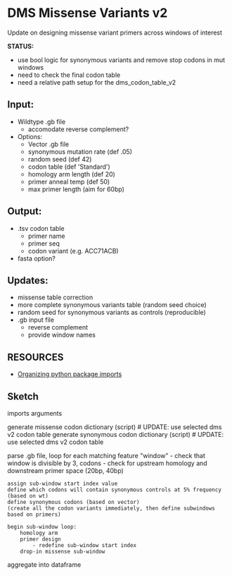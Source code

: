 # DMS Missense Variants v2

Update on designing missense variant primers across windows of interest

**STATUS:** 
- use bool logic for synonymous variants and remove stop codons in mut windows
- need to check the final codon table
- need a relative path setup for the dms_codon_table_v2

## Input:
- Wildtype .gb file
    - accomodate reverse complement?
- Options:
    - Vector .gb file
    - synonymous mutation rate (def .05)
    - random seed (def 42)
    - codon table (def 'Standard')
    - homology arm length (def 20)
    - primer anneal temp (def 50)
    - max primer length (aim for 60bp)
    
## Output:
- .tsv codon table
    - primer name
    - primer seq
    - codon variant (e.g. ACC71ACB)
- fasta option?

## Updates:
- missense table correction
- more complete synonymous variants table (random seed choice)
- random seed for synonymous variants as controls (reproducible)
- .gb input file
    - reverse complement
    - provide window names

## RESOURCES
- [Organizing python package imports](https://towardsdatascience.com/whats-init-for-me-d70a312da583)

## Sketch

imports
arguments

generate missense codon dictionary (script) # UPDATE: use selected dms v2 codon table
generate synonymous codon dictionary (script) # UPDATE: use selected dms v2 codon table

parse .gb file, loop for each matching feature "window"
    - check that window is divisible by 3, codons
    - check for upstream homology and downstream primer space (20bp, 40bp)

    assign sub-window start index value
    define which codons will contain synonymous controls at 5% frequency (based on wt)
    define synonymous codons (based on vector)
    (create all the codon variants immediately, then define subwindows based on primers)
    
    begin sub-window loop:
        homology arm
        primer design
            - redefine sub-window start index
        drop-in missense sub-window
        
aggregate into dataframe